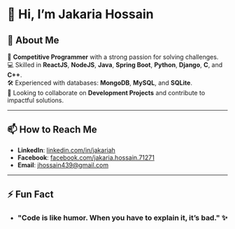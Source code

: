 # 👋 Hi, I’m Jakaria Hossain  

## 🚀 About Me  
🎯 **Competitive Programmer** with a strong passion for solving challenges.  
💻 Skilled in **ReactJS**, **NodeJS**, **Java**, **Spring Boot**, **Python**, **Django**, **C**, and **C++**.  
🛠️ Experienced with databases: **MongoDB**, **MySQL**, and **SQLite**.  
🤝 Looking to collaborate on **Development Projects** and contribute to impactful solutions.  

---

## 📫 How to Reach Me  
- **LinkedIn**: [linkedin.com/in/jakariah](https://www.linkedin.com/in/jakariah/)  
- **Facebook**: [facebook.com/jakaria.hossain.71271](https://www.facebook.com/jakaria.hossain.71271/)  
- **Email**: [jhossain439@gmail.com](mailto:jhossain439@gmail.com)  

---

## ⚡ Fun Fact
- ### "Code is like humor. When you have to explain it, it’s bad." ✨

<!---
jakaria98/jakaria98 is a ✨ special ✨ repository because its `README.md` (this file) appears on your GitHub profile.
You can click the Preview link to take a look at your changes.
--->
